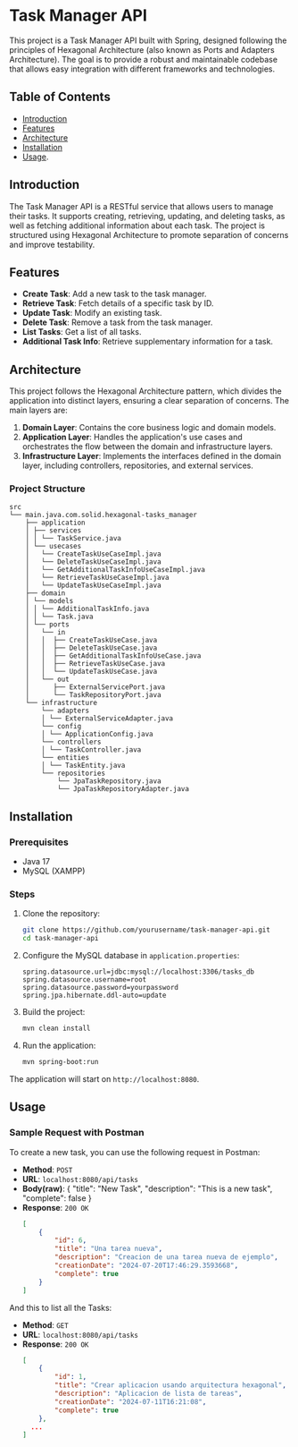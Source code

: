 # Task Manager API

This project is a Task Manager API built with Spring, designed following the principles of Hexagonal Architecture (also known as Ports and Adapters Architecture). The goal is to provide a robust and maintainable codebase that allows easy integration with different frameworks and technologies.

## Table of Contents
- [Introduction](#introduction)
- [Features](#features)
- [Architecture](#architecture)
- [Installation](#installation)
- [Usage](#usage).

## Introduction

The Task Manager API is a RESTful service that allows users to manage their tasks. It supports creating, retrieving, updating, and deleting tasks, as well as fetching additional information about each task. The project is structured using Hexagonal Architecture to promote separation of concerns and improve testability.

## Features

- **Create Task**: Add a new task to the task manager.
- **Retrieve Task**: Fetch details of a specific task by ID.
- **Update Task**: Modify an existing task.
- **Delete Task**: Remove a task from the task manager.
- **List Tasks**: Get a list of all tasks.
- **Additional Task Info**: Retrieve supplementary information for a task.

## Architecture

This project follows the Hexagonal Architecture pattern, which divides the application into distinct layers, ensuring a clear separation of concerns. The main layers are:

1. **Domain Layer**: Contains the core business logic and domain models.
2. **Application Layer**: Handles the application's use cases and orchestrates the flow between the domain and infrastructure layers.
3. **Infrastructure Layer**: Implements the interfaces defined in the domain layer, including controllers, repositories, and external services.

### Project Structure
```
src
└── main.java.com.solid.hexagonal-tasks_manager
    ├── application
    │ ├── services
    │ │ └── TaskService.java
    │ └── usecases
    │   └── CreateTaskUseCaseImpl.java
    │   └── DeleteTaskUseCaseImpl.java
    │   └── GetAdditionalTaskInfoUseCaseImpl.java
    │   └── RetrieveTaskUseCaseImpl.java
    │   └── UpdateTaskUseCaseImpl.java
    ├── domain
    │ └── models
    │ │ └── AdditionalTaskInfo.java
    │ │ └── Task.java
    │ └── ports
    │   └── in
    │   │  ├── CreateTaskUseCase.java
    │   │  ├── DeleteTaskUseCase.java
    │   │  ├── GetAdditionalTaskInfoUseCase.java
    │   │  ├── RetrieveTaskUseCase.java
    │   │  └── UpdateTaskUseCase.java
    │   └── out
    │      ├── ExternalServicePort.java
    │      └── TaskRepositoryPort.java
    └── infrastructure
        └── adapters
        │ └── ExternalServiceAdapter.java
        └── config
        │ └── ApplicationConfig.java
        └── controllers
        │ └── TaskController.java
        └── entities
        │ └── TaskEntity.java
        └── repositories
            └── JpaTaskRepository.java
            └── JpaTaskRepositoryAdapter.java
```

## Installation

### Prerequisites

- Java 17
- MySQL (XAMPP)

### Steps

1. Clone the repository:
    ```sh
    git clone https://github.com/yourusername/task-manager-api.git
    cd task-manager-api
    ```

2. Configure the MySQL database in `application.properties`:
    ```properties
    spring.datasource.url=jdbc:mysql://localhost:3306/tasks_db
    spring.datasource.username=root
    spring.datasource.password=yourpassword
    spring.jpa.hibernate.ddl-auto=update
    ```

3. Build the project:
    ```sh
    mvn clean install
    ```

4. Run the application:
    ```sh
    mvn spring-boot:run
    ```

The application will start on `http://localhost:8080`.

## Usage

### Sample Request with Postman

To create a new task, you can use the following request in Postman:

- **Method**: `POST`
- **URL**: `localhost:8080/api/tasks`
- **Body(raw)**:
    {
        "title": "New Task",
        "description": "This is a new task",
        "complete": false
    }
- **Response**: `200 OK`
    ```json
    [
        {
            "id": 6,
            "title": "Una tarea nueva",
            "description": "Creacion de una tarea nueva de ejemplo",
            "creationDate": "2024-07-20T17:46:29.3593668",
            "complete": true
        }
    ]
    ```

And this to list all the Tasks:

- **Method**: `GET`
- **URL**: `localhost:8080/api/tasks`
- **Response**: `200 OK`
    ```json
    [
        {
            "id": 1,
            "title": "Crear aplicacion usando arquitectura hexagonal",
            "description": "Aplicacion de lista de tareas",
            "creationDate": "2024-07-11T16:21:08",
            "complete": true
        },
      ...
    ]
    ```
